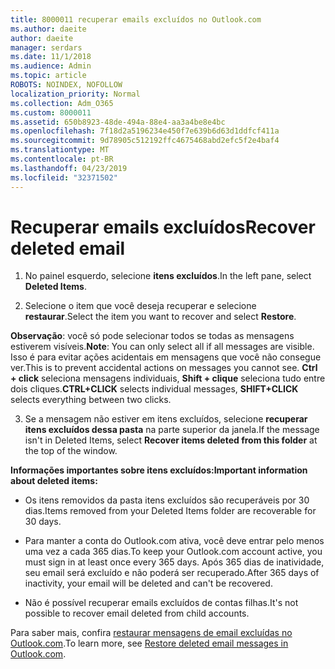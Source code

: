 ```yaml
---
title: 8000011 recuperar emails excluídos no Outlook.com
ms.author: daeite
author: daeite
manager: serdars
ms.date: 11/1/2018
ms.audience: Admin
ms.topic: article
ROBOTS: NOINDEX, NOFOLLOW
localization_priority: Normal
ms.collection: Adm_O365
ms.custom: 8000011
ms.assetid: 650b8923-48de-494a-88e4-aa3a4be8e4bc
ms.openlocfilehash: 7f18d2a5196234e450f7e639b6d63d1ddfcf411a
ms.sourcegitcommit: 9d78905c512192ffc4675468abd2efc5f2e4baf4
ms.translationtype: MT
ms.contentlocale: pt-BR
ms.lasthandoff: 04/23/2019
ms.locfileid: "32371502"
---
```

# <a name="recover-deleted-email"></a><span data-ttu-id="d8d94-102">Recuperar emails excluídos</span><span class="sxs-lookup"><span data-stu-id="d8d94-102">Recover deleted email</span></span>

1. <span data-ttu-id="d8d94-103">No painel esquerdo, selecione **itens excluídos**.</span><span class="sxs-lookup"><span data-stu-id="d8d94-103">In the left pane, select **Deleted Items**.</span></span> 
    
2. <span data-ttu-id="d8d94-104">Selecione o item que você deseja recuperar e selecione **restaurar**.</span><span class="sxs-lookup"><span data-stu-id="d8d94-104">Select the item you want to recover and select **Restore**.</span></span> 
  
 <span data-ttu-id="d8d94-105">**Observação**: você só pode selecionar todos se todas as mensagens estiverem visíveis.</span><span class="sxs-lookup"><span data-stu-id="d8d94-105">**Note**: You can only select all if all messages are visible.</span></span> <span data-ttu-id="d8d94-106">Isso é para evitar ações acidentais em mensagens que você não consegue ver.</span><span class="sxs-lookup"><span data-stu-id="d8d94-106">This is to prevent accidental actions on messages you cannot see.</span></span> <span data-ttu-id="d8d94-107">**Ctrl + click** seleciona mensagens individuais, **Shift + clique** seleciona tudo entre dois cliques.</span><span class="sxs-lookup"><span data-stu-id="d8d94-107">**CTRL+CLICK** selects individual messages, **SHIFT+CLICK** selects everything between two clicks.</span></span> 
    
3. <span data-ttu-id="d8d94-108">Se a mensagem não estiver em itens excluídos, selecione **recuperar itens excluídos dessa pasta** na parte superior da janela.</span><span class="sxs-lookup"><span data-stu-id="d8d94-108">If the message isn't in Deleted Items, select **Recover items deleted from this folder** at the top of the window.</span></span> 
    
 <span data-ttu-id="d8d94-109">**Informações importantes sobre itens excluídos:**</span><span class="sxs-lookup"><span data-stu-id="d8d94-109">**Important information about deleted items:**</span></span>
  
- <span data-ttu-id="d8d94-110">Os itens removidos da pasta itens excluídos são recuperáveis por 30 dias.</span><span class="sxs-lookup"><span data-stu-id="d8d94-110">Items removed from your Deleted Items folder are recoverable for 30 days.</span></span>
    
- <span data-ttu-id="d8d94-111">Para manter a conta do Outlook.com ativa, você deve entrar pelo menos uma vez a cada 365 dias.</span><span class="sxs-lookup"><span data-stu-id="d8d94-111">To keep your Outlook.com account active, you must sign in at least once every 365 days.</span></span> <span data-ttu-id="d8d94-112">Após 365 dias de inatividade, seu email será excluído e não poderá ser recuperado.</span><span class="sxs-lookup"><span data-stu-id="d8d94-112">After 365 days of inactivity, your email will be deleted and can't be recovered.</span></span>
    
- <span data-ttu-id="d8d94-113">Não é possível recuperar emails excluídos de contas filhas.</span><span class="sxs-lookup"><span data-stu-id="d8d94-113">It's not possible to recover email deleted from child accounts.</span></span>
    
<span data-ttu-id="d8d94-114">Para saber mais, confira [restaurar mensagens de email excluídas no Outlook.com](https://go.microsoft.com/fwlink/p/?linkid=873117).</span><span class="sxs-lookup"><span data-stu-id="d8d94-114">To learn more, see [Restore deleted email messages in Outlook.com](https://go.microsoft.com/fwlink/p/?linkid=873117).</span></span>
  

